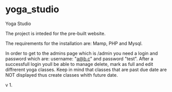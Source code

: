 # yoga_studio
Yoga Studio 

The project is inteded for the pre-built website. 

The requirements for the installation are: Mamp, PHP and Mysql.

In order to get to the admins page which is /admin you need a login and password which are: username: "a@b.c" and password "test".
After a successfull login youll be able to manage delete, mark as full and edit diffrerent yoga classes. Keep in mind that classes that are past due date are NOT displayed thus create classes whith future date. 


v 1. 
